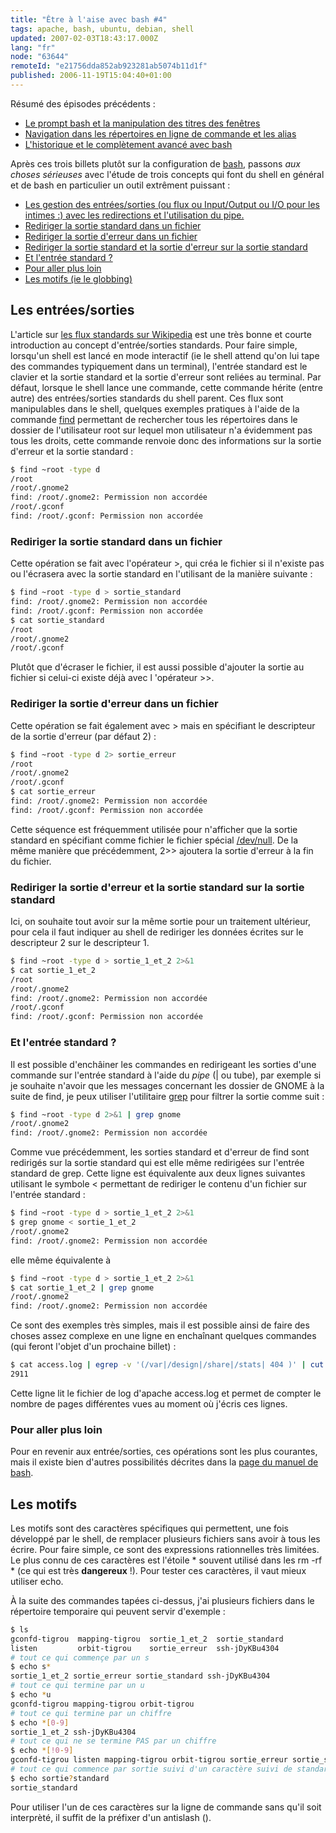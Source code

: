 ```yaml
---
title: "Être à l'aise avec bash #4"
tags: apache, bash, ubuntu, debian, shell
updated: 2007-02-03T18:43:17.000Z
lang: "fr"
node: "63644"
remoteId: "e21756dda852ab923281ab5074b11d1f"
published: 2006-11-19T15:04:40+01:00
---
```

 
Résumé des épisodes précédents :

* [Le prompt bash et la manipulation des titres des fenêtres](/post/etre-a-l-aise-avec-bash-1)
* [Navigation dans les répertoires en ligne de commande et les alias](/post/etre-a-l-aise-avec-bash-2)
* [L'historique et le complètement avancé avec bash](/post/etre-a-l-aise-avec-bash-3)
 
 
Après ces trois billets plutôt sur la configuration de [bash](http://pwet.fr/man/linux/commandes/bash), passons *aux choses sérieuses* avec l'étude de trois concepts qui font du shell en général et de bash en particulier un outil extrêment puissant :

* [Les gestion des entrées/sorties (ou flux ou Input/Output ou I/O pour les intimes :) avec les redirections et l'utilisation du pipe.](#io)
* [Rediriger la sortie standard dans un fichier](#o1fichier)
* [Rediriger la sortie d'erreur dans un fichier](#o2fichier)
* [Rediriger la sortie standard et la sortie d'erreur sur la sortie standard](#o12fichier)
* [Et l'entrée standard ?](#ipipe)
* [Pour aller plus loin](#more)
* [Les motifs (ie le globbing)](#eztoc171373_2)
 
  
## Les entrées/sorties

 
L'article sur [les flux standards sur Wikipedia](http://fr.wikipedia.org/wiki/Flux_standard) est une très bonne et courte introduction au concept d'entrée/sorties standards. Pour faire simple, lorsqu'un shell est lancé en mode interactif (ie le shell attend qu'on lui tape des commandes typiquement dans un terminal), l'entrée standard est le clavier et la sortie standard et la sortie d'erreur sont reliées au terminal. Par défaut, lorsque le shell lance une commande, cette commande hérite (entre autre) des entrées/sorties standards du shell parent. Ces flux sont manipulables dans le shell, quelques exemples pratiques à l'aide de la commande [find](http://pwet.fr/man/linux/commandes/find) permettant de rechercher tous les répertoires dans le dossier de l'utilisateur root sur lequel mon utilisateur n'a évidemment pas tous les droits, cette commande renvoie donc des informations sur la sortie d'erreur et la sortie standard :

 ``` bash
$ find ~root -type d
/root
/root/.gnome2
find: /root/.gnome2: Permission non accordée
/root/.gconf
find: /root/.gconf: Permission non accordée
```

  
### Rediriger la sortie standard dans un fichier

 
Cette opération se fait avec l'opérateur &gt;, qui créa le fichier si il n'existe pas ou l'écrasera avec la sortie standard en l'utilisant de la manière suivante :

 ``` bash
$ find ~root -type d > sortie_standard
find: /root/.gnome2: Permission non accordée
find: /root/.gconf: Permission non accordée
$ cat sortie_standard 
/root
/root/.gnome2
/root/.gconf
```

 
Plutôt que d'écraser le fichier, il est aussi possible d'ajouter la sortie au fichier si celui-ci existe déjà avec l 'opérateur &gt;&gt;.

   
### Rediriger la sortie d'erreur dans un fichier

 
Cette opération se fait également avec &gt; mais en spécifiant le descripteur de la sortie d'erreur (par défaut 2) :

 ``` bash
$ find ~root -type d 2> sortie_erreur
/root
/root/.gnome2
/root/.gconf
$ cat sortie_erreur 
find: /root/.gnome2: Permission non accordée
find: /root/.gconf: Permission non accordée
```

 
Cette séquence est fréquemment utilisée pour n'afficher que la sortie standard en spécifiant comme fichier le fichier spécial [/dev/null](http://pwet.fr/man/linux/fichiers_speciaux/null). De la même manière que précédemment, 2&gt;&gt; ajoutera la sortie d'erreur à la fin du fichier.

   
### Rediriger la sortie d'erreur et la sortie standard sur la sortie standard

 
Ici, on souhaite tout avoir sur la même sortie pour un traitement ultérieur, pour cela il faut indiquer au shell de rediriger les données écrites sur le descripteur 2 sur le descripteur 1.

 ``` bash
$ find ~root -type d > sortie_1_et_2 2>&1
$ cat sortie_1_et_2 
/root
/root/.gnome2
find: /root/.gnome2: Permission non accordée
/root/.gconf
find: /root/.gconf: Permission non accordée
```

   
### Et l'entrée standard ?

 
Il est possible d'enchâiner les commandes en redirigeant les sorties d'une commande sur l'entrée standard à l'aide du *pipe* (| ou tube), par exemple si je souhaite n'avoir que les messages concernant les dossier de GNOME à la suite de find, je peux utiliser l'utilitaire [grep](http://pwet.fr/man/linux/commandes/grep) pour filtrer la sortie comme suit :

 ``` bash
$ find ~root -type d 2>&1 | grep gnome
/root/.gnome2
find: /root/.gnome2: Permission non accordée
```

 
Comme vue précédemment, les sorties standard et d'erreur de find sont redirigés sur la sortie standard qui est elle même redirigées sur l'entrée standard de grep. Cette ligne est équivalente aux deux lignes suivantes utilisant le symbole &lt; permettant de rediriger le contenu d'un fichier sur l'entrée standard :

 ``` bash
$ find ~root -type d > sortie_1_et_2 2>&1
$ grep gnome < sortie_1_et_2 
/root/.gnome2
find: /root/.gnome2: Permission non accordée
```

 
elle même équivalente à

 ``` bash
$ find ~root -type d > sortie_1_et_2 2>&1
$ cat sortie_1_et_2 | grep gnome
/root/.gnome2
find: /root/.gnome2: Permission non accordée
```

 
Ce sont des exemples très simples, mais il est possible ainsi de faire des choses assez complexe en une ligne en enchaînant quelques commandes (qui feront l'objet d'un prochaine billet) :

 ``` bash
$ cat access.log | egrep -v '(/var|/design|/share|/stats| 404 )' | cut -d ' ' -f 7 | sort | uniq | wc -l
2911
```

 
Cette ligne lit le fichier de log d'apache access.log et permet de compter le nombre de pages différentes vues au moment où j'écris ces lignes.

   
### Pour aller plus loin

 
Pour en revenir aux entrée/sorties, ces opérations sont les plus courantes, mais il existe bien d'autres possibilités décrites dans la [page du manuel de bash](http://pwet.fr/man/linux/commandes/bash).

    
## Les motifs

 
Les motifs sont des caractères spécifiques qui permettent, une fois développé par le shell, de remplacer plusieurs fichiers sans avoir à tous les écrire. Pour faire simple, ce sont des expressions rationnelles très limitées. Le plus connu de ces caractères est l'étoile * souvent utilisé dans les rm -rf * (ce qui est très **dangereux** !). Pour tester ces caractères, il vaut mieux utiliser echo.

 
À la suite des commandes tapées ci-dessus, j'ai plusieurs fichiers dans le répertoire temporaire qui peuvent servir d'exemple :

 ``` bash
$ ls
gconfd-tigrou  mapping-tigrou  sortie_1_et_2  sortie_standard
listen         orbit-tigrou    sortie_erreur  ssh-jDyKBu4304
# tout ce qui commençe par un s
$ echo s*
sortie_1_et_2 sortie_erreur sortie_standard ssh-jDyKBu4304
# tout ce qui termine par un u
$ echo *u
gconfd-tigrou mapping-tigrou orbit-tigrou
# tout ce qui termine par un chiffre
$ echo *[0-9]
sortie_1_et_2 ssh-jDyKBu4304
# tout ce qui ne se termine PAS par un chiffre
$ echo *[!0-9]
gconfd-tigrou listen mapping-tigrou orbit-tigrou sortie_erreur sortie_standard
# tout ce qui commence par sortie suivi d'un caractère suivi de standard
$ echo sortie?standard
sortie_standard
```

 
Pour utiliser l'un de ces caractères sur la ligne de commande sans qu'il soit interprèté, il suffit de la préfixer d'un antislash (\).

 
